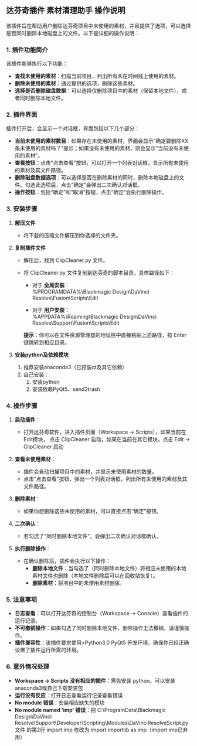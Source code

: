 ## 达芬奇插件 素材清理助手 操作说明

该插件旨在帮助用户删除达芬奇项目中未使用的素材，并且提供了选项，可以选择是否同时删除本地磁盘上的文件。以下是详细的操作说明：

### 1. **插件功能简介**

  该插件能够执行以下功能：
  - **查找未使用的素材**：扫描当前项目，列出所有未在时间线上使用的素材。
  - **删除未使用的素材**：通过提供的选项，删除这些素材。
  - **选择是否删除磁盘数据**：可以选择仅删除项目中的素材（保留本地文件），或者同时删除本地文件。

### 2. **插件界面**

  插件打开后，会显示一个对话框，界面包括以下几个部分：

  - **当前未使用的素材数目**：如果存在未使用的素材，界面会显示“确定要删除XX条未使用的素材吗？”提示；如果没有未使用的素材，则会显示“当前没有未使用的素材”。
  - **查看按钮**：点击“点击查看”按钮，可以打开一个列表对话框，显示所有未使用的素材及其文件路径。
  - **删除磁盘数据选项**：可以选择是否在删除素材的同时，删除本地磁盘上的文件。勾选此选项后，点击“确定”会弹出二次确认对话框。
  - **操作按钮**：包括“确定”和“取消”按钮，点击“确定”会执行删除操作。

### 3. **安装步骤**

1. **解压文件**
   - 将下载的压缩文件解压到你选择的文件夹。

2. **复制插件文件**
   - 解压后，找到 ClipCleaner.py 文件。
   - 将 ClipCleaner.py 文件复制到达芬奇的脚本目录，具体路径如下：
  
     - 对于 **全局安装**：  
       %PROGRAMDATA%\Blackmagic Design\DaVinci Resolve\Fusion\Scripts\Edit
  
     - 对于 **用户安装**：  
       %APPDATA%\Roaming\Blackmagic Design\DaVinci Resolve\Support\Fusion\Scripts\Edit

     **提示**：你可以在文件资源管理器的地址栏中直接粘贴上述路径，按 Enter 键跳转到相应目录。


3. **安装python及依赖模块**
   1. 推荐安装anaconda3（已预装qt及其它依赖）
   2. 自己安装：
      1. 安装python
      2. 安装依赖PyQt5、send2trash

### 4. **操作步骤**

   1. **启动插件**：
      - 打开达芬奇软件，进入插件页面（Workspace -> Scripts），如果当前在Edit模块， 点击 ClipCleaner 启动，如果在当前在其它模块，点击 Edit -> ClipCleaner 启动
   
   2. **查看未使用素材**：
      - 插件会自动扫描项目中的素材，并显示未使用素材的数量。
      - 点击“点击查看”按钮，弹出一个列表对话框，列出所有未使用的素材及其文件路径。

   3. **删除素材**：
      - 如果你想删除这些未使用的素材，可以直接点击“确定”按钮。

   4. **二次确认**：
      - 若勾选了“同时删除本地文件”，会弹出二次确认对话框确认。

   5. **执行删除操作**：
      - 在确认删除后，插件会执行以下操作：
        - **删除本地文件**：当勾选了（同时删除本地文件）将相应未使用的本地素材文件也删除（本地文件删除后可以在回收站恢复）。
        - **删除素材**：将项目中的未使用素材删除。

### 5. **注意事项**
  - **日志查看**：可以打开达芬奇的控制台（Workspace -> Console）查看插件的运行记录。
  - **不可撤销操作**：如果勾选了同时删除本地文件，删除操作无法撤销，请谨慎操作。
  - **插件兼容性**：该插件要求使用>Python3.0 PyQt5 开发环境，确保你已经正确设置了插件运行所需的环境。

### 6. **意外情况处理**
  - **Workspace -> Scripts 没有相应的插件**：需先安装 python。可以安装anaconda3或自己下载安装包
  - **运行没有反应**：打开日志查看运行记录查看错误
  - **No module 错误**：安装相应缺失的模块
  - **No module named 'imp' 错误**：把 C:\ProgramData\Blackmagic Design\DaVinci Resolve\Support\Developer\Scripting\Modules\DaVinciResolveScript.py 文件 的第2行 import imp 修改为 import importlib as imp（import imp已弃用）
